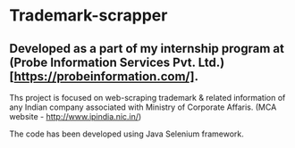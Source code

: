 # Trademark-scrapper
## Developed as a part of my internship program at (Probe Information Services Pvt. Ltd.)[https://probeinformation.com/].

Ths project is focused on web-scraping trademark &amp; related information of any Indian company associated with Ministry of Corporate Affaris.
(MCA website - http://www.ipindia.nic.in/)

The code has been developed using Java Selenium framework.
